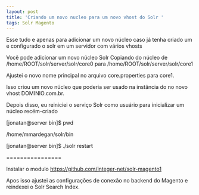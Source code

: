 ```yaml
---
layout: post
title: 'Criando um novo nucleo para um novo vhost do Solr '
tags: Solr Magento
---
```

Esse tudo e apenas para adicionar um novo núcleo caso já tenha criado um e configurado o solr em um servidor com vários vhosts

Você pode adicionar um novo núcleo Solr Copiando do núcleo de /home/ROOT/solr/server/solr/core0 para /home/ROOT/solr/server/solr/core1 

Ajustei o novo nome principal no arquivo core.properties para core1. 

Isso criou um novo núcleo que poderia ser usado na instância do no novo vhost DOMINIO.com.br.

Depois disso, eu reiniciei o serviço Solr como usuário para inicializar um núcleo recém-criado



\[jonatan@server bin]$ pwd

/home/mmardegan/solr/bin

\[jonatan@server bin]$ ./solr restart

\================



Instalar o modulo https://github.com/integer-net/solr-magento1

Apos isso ajustei as configurações de conexão no backend do Magento e reindexei o Solr Search Index.
